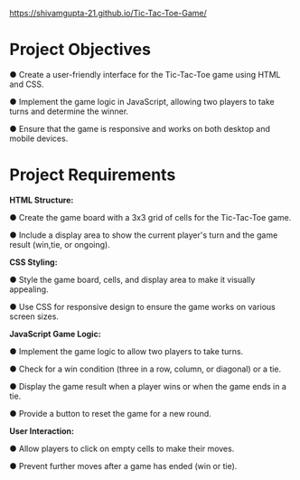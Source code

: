 https://shivamgupta-21.github.io/Tic-Tac-Toe-Game/

# Project Objectives

● Create a user-friendly interface for the Tic-Tac-Toe game using HTML and CSS.

● Implement the game logic in JavaScript, allowing two players to take turns and determine the winner.

● Ensure that the game is responsive and works on both desktop and mobile devices.
 
 # Project Requirements
 
**HTML Structure:**

● Create the game board with a 3x3 grid of cells for the Tic-Tac-Toe game.

● Include a display area to show the current player's turn and the game result (win,tie, or ongoing).

**CSS Styling:**

● Style the game board, cells, and display area to make it visually appealing.

● Use CSS for responsive design to ensure the game works on various screen sizes.

**JavaScript Game Logic:**

● Implement the game logic to allow two players to take turns.

● Check for a win condition (three in a row, column, or diagonal) or a tie.

● Display the game result when a player wins or when the game ends in a tie.

● Provide a button to reset the game for a new round.

**User Interaction:**

● Allow players to click on empty cells to make their moves.

● Prevent further moves after a game has ended (win or tie).
